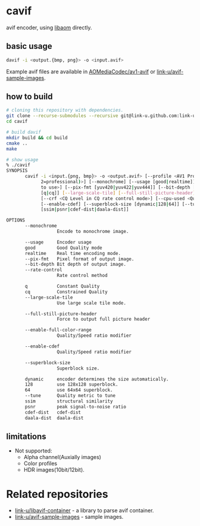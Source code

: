 # cavif

avif encoder, using [libaom](https://aomedia.googlesource.com/aom/) directly.

## basic usage

```bash
davif -i <output.{bmp, png}> -o <input.avif>
```

Example avif files are available in [AOMediaCodec/av1-avif](https://github.com/AOMediaCodec/av1-avif/tree/master/testFiles) or [link-u/avif-sample-images](https://github.com/link-u/avif-sample-images).

## how to build

```bash
# cloning this repository with dependencies.
git clone --recurse-submodules --recursive git@link-u.github.com:link-u/cavif.git
cd cavif

# build davif
mkdir build && cd build
cmake ..
make

# show usage
% ./cavif
SYNOPSIS
       cavif -i <input.{png, bmp}> -o <output.avif> [--profile <AV1 Profile(0=base, 1=high,
             2=professional)>] [--monochrome] [--usage [good|realtime]] [--threads <Num of threads
             to use>] [--pix-fmt [yuv420|yuv422|yuv444]] [--bit-depth [8|10|12]] [--rate-control
             [q|cq]] [--large-scale-tile] [--full-still-picture-header] [--enable-full-color-range]
             [--crf <CQ Level in CQ rate control mode>] [--cpu-used <Quality/Speed ratio modifier>]
             [--enable-cdef] [--superblock-size [dynamic|128|64]] [--tune
             [ssim|psnr|cdef-dist|daala-dist]]

OPTIONS
       --monochrome
                   Encode to monochrome image.

       --usage     Encoder usage
       good        Good Quality mode
       realtime    Real time encoding mode.
       --pix-fmt   Pixel format of output image.
       --bit-depth Bit depth of output image.
       --rate-control
                   Rate control method

       q           Constant Quality
       cq          Constrained Quality
       --large-scale-tile
                   Use large scale tile mode.

       --full-still-picture-header
                   Force to output full picture header

       --enable-full-color-range
                   Quality/Speed ratio modifier

       --enable-cdef
                   Quality/Speed ratio modifier

       --superblock-size
                   Superblock size.

       dynamic     encoder determines the size automatically.
       128         use 128x128 superblock.
       64          use 64x64 superblock.
       --tune      Quality metric to tune
       ssim        structural similarity
       psnr        peak signal-to-noise ratio
       cdef-dist   cdef-dist
       daala-dist  daala-dist
```

## limitations

 - Not supported:
   - Alpha channel(Auxially images)
   - Color profiles
   - HDR images(10bit/12bit).

# Related repositories

 - [link-u/libavif-container](https://github.com/link-u/libavif-container) - a library to parse avif container.
 - [link-u/avif-sample-images](https://github.com/link-u/avif-sample-images) - sample images.
